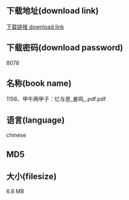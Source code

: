 ## 下载地址(download link)
[下载链接 download link](https://tutu365.netlify.app/?s=1156%E3%80%81%E7%94%B2%E5%8D%88%E4%B8%A4%E7%94%B2%E5%AD%90%EF%BC%9A%E5%BF%86%E4%B8%8E%E6%80%9D_%E5%A7%9C%E9%B8%A3_.pdf)

## 下载密码(download password)
8078

## 名称(book name)
1156、甲午两甲子：忆与思_姜鸣_.pdf.pdf

## 语言(language)
chinese

## MD5


## 大小(filesize)
6.8 MB
